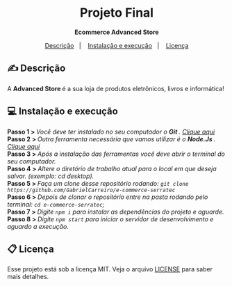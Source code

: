 <h1 align="center"> Projeto Final </h1>
 <p align="center"> <strong> Ecommerce Advanced Store</strong></p>

<p align="center">
  <a href="#-descrição">Descrição</a>&nbsp;&nbsp;&nbsp;|&nbsp;&nbsp;&nbsp;
  <a href="#-instalação-e-execução">Instalação e execução</a>&nbsp;&nbsp;&nbsp;|&nbsp;&nbsp;&nbsp;
  <a href="#memo-licença">Licença</a>
</p>

## ✍ Descrição

A <strong> Advanced Store </strong> é a sua loja de produtos eletrônicos, livros e informática!


 ## 💻 Instalação e execução
 
<strong> Passo 1 > </strong> <i> Você deve ter instalado no seu computador o <strong> Git  </strong>. <a href="https://git-scm.com/"> Clique aqui </a></i><br>
<strong> Passo 2 > </strong> <i> Outra ferramenta necessária que vamos utilizar é o <strong> Node.Js </strong>. <a href="https://nodejs.org/en/"> Clique aqui </a></i><br>
<strong> Passo 3 > </strong> <i> Após a instalação das ferramentas você deve abrir o terminal do seu computador. </i><br>
<strong> Passo 4 > </strong> <i> Altere o diretório de trabalho atual para o local em que deseja salvar. (exemplo: cd desktop).</i><br>
<strong> Passo 5 > </strong> <i> Faça um clone desse repositório rodando: `git clone https://github.com/GabrielCarreiro/e-commerce-serratec`</i><br>
<strong> Passo 6 > </strong> <i> Depois de clonar o repositório entre na pasta rodando pelo terminal: `cd e-commerce-serratec`; </i><br>
<strong> Passo 7 > </strong> <i> Digite `npm i` para instalar as dependências do projeto e aguarde. </i><br>
<strong> Passo 8 > </strong> <i> Digite `npm start` para iniciar o servidor de desenvolvimento e aguardo a execução.</i><br>

## 📋 Licença

Esse projeto está sob a licença MIT. Veja o arquivo [LICENSE](LICENSE.md) para saber mais detalhes.
